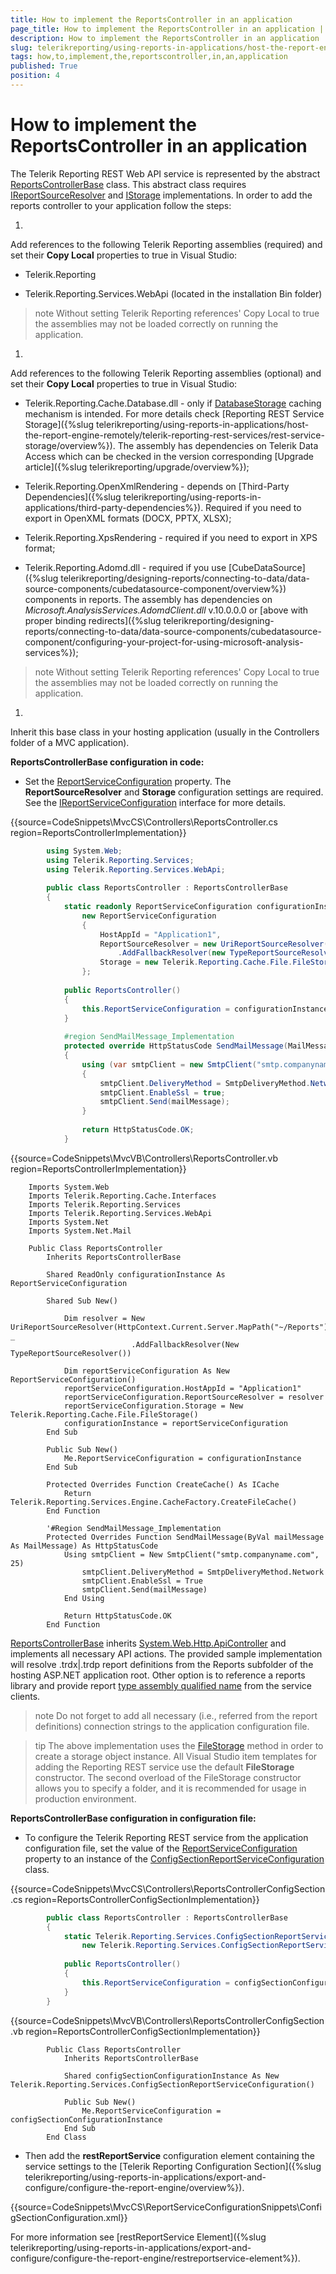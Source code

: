 ```yaml
---
title: How to implement the ReportsController in an application
page_title: How to implement the ReportsController in an application | for Telerik Reporting Documentation
description: How to implement the ReportsController in an application
slug: telerikreporting/using-reports-in-applications/host-the-report-engine-remotely/telerik-reporting-rest-services/asp.net-web-api-implementation/how-to-implement-the-reportscontroller-in-an-application
tags: how,to,implement,the,reportscontroller,in,an,application
published: True
position: 4
---
```


# How to implement the ReportsController in an application



The Telerik Reporting REST Web API service is represented by the abstract [ReportsControllerBase](/reporting/api/Telerik.Reporting.Services.WebApi.ReportsControllerBase)        class. This abstract class requires [IReportSourceResolver](/reporting/api/Telerik.Reporting.Services.IReportSourceResolver)        and [IStorage](/reporting/api/Telerik.Reporting.Cache.Interfaces.IStorage) implementations.
        In order to add the reports controller to your application follow the steps:
      
1. 

Add references to the following Telerik Reporting assemblies (required)
              and set their __Copy Local__ properties to true in Visual Studio:
            

* Telerik.Reporting
                

* Telerik.Reporting.Services.WebApi (located in the installation Bin folder)
                

>note Without setting Telerik Reporting references' Copy Local to true the assemblies may not be loaded correctly on running the application.

1. 

Add references to the following Telerik Reporting assemblies (optional)
              and set their __Copy Local__ properties to true in Visual Studio:
            

* Telerik.Reporting.Cache.Database.dll - only if [DatabaseStorage](/reporting/api/Telerik.Reporting.Cache.Database.DatabaseStorage) caching mechanism is intended.
                  For more details check [Reporting REST Service Storage]({%slug telerikreporting/using-reports-in-applications/host-the-report-engine-remotely/telerik-reporting-rest-services/rest-service-storage/overview%}).
                  The assembly has dependencies on Telerik Data Access which can be checked in the version
                  corresponding [Upgrade article]({%slug telerikreporting/upgrade/overview%});
                

* Telerik.Reporting.OpenXmlRendering - depends on [Third-Party Dependencies]({%slug telerikreporting/using-reports-in-applications/third-party-dependencies%}). Required if you need to export in OpenXML formats (DOCX, PPTX, XLSX);
                

* Telerik.Reporting.XpsRendering  - required if you need to export in XPS format;
                

* Telerik.Reporting.Adomd.dll - required if you use [CubeDataSource]({%slug telerikreporting/designing-reports/connecting-to-data/data-source-components/cubedatasource-component/overview%}) components in reports.
                  The assembly has dependencies on *Microsoft.AnalysisServices.AdomdClient.dll* v.10.0.0.0 or [above with proper binding redirects]({%slug telerikreporting/designing-reports/connecting-to-data/data-source-components/cubedatasource-component/configuring-your-project-for-using-microsoft-analysis-services%});
                

>note Without setting Telerik Reporting references' Copy Local to true the assemblies may not be loaded correctly on running the application.

1. 

Inherit this base class in your hosting application (usually in the Controllers folder of a MVC application).
            

__ReportsControllerBase configuration in code:__

* Set the [ReportServiceConfiguration](/reporting/api/Telerik.Reporting.Services.WebApi.ReportsControllerBase#Telerik_Reporting_Services_WebApi_ReportsControllerBase_ReportServiceConfiguration)                  property. The __ReportSourceResolver__ and __Storage__ configuration settings are required.
                  See the [IReportServiceConfiguration](/reporting/api/Telerik.Reporting.Services.IReportServiceConfiguration) interface
                  for more details.
                

{{source=CodeSnippets\MvcCS\Controllers\ReportsController.cs region=ReportsControllerImplementation}}
````C#
	    using System.Web;
	    using Telerik.Reporting.Services;
	    using Telerik.Reporting.Services.WebApi;
	
	    public class ReportsController : ReportsControllerBase
	    {
	        static readonly ReportServiceConfiguration configurationInstance =
	            new ReportServiceConfiguration
	            {
	                HostAppId = "Application1",
	                ReportSourceResolver = new UriReportSourceResolver(HttpContext.Current.Server.MapPath("~/Reports"))
	                    .AddFallbackResolver(new TypeReportSourceResolver()),
	                Storage = new Telerik.Reporting.Cache.File.FileStorage(),
	            };
	
	        public ReportsController()
	        {
	            this.ReportServiceConfiguration = configurationInstance;
	        }
	
	        #region SendMailMessage_Implementation
	        protected override HttpStatusCode SendMailMessage(MailMessage mailMessage)
	        {
	            using (var smtpClient = new SmtpClient("smtp.companyname.com", 25))
	            {
	                smtpClient.DeliveryMethod = SmtpDeliveryMethod.Network;
	                smtpClient.EnableSsl = true;
	                smtpClient.Send(mailMessage);
	            }
	
	            return HttpStatusCode.OK;
	        }
````



{{source=CodeSnippets\MvcVB\Controllers\ReportsController.vb region=ReportsControllerImplementation}}
````VB
	Imports System.Web
	Imports Telerik.Reporting.Cache.Interfaces
	Imports Telerik.Reporting.Services
	Imports Telerik.Reporting.Services.WebApi
	Imports System.Net
	Imports System.Net.Mail
	
	Public Class ReportsController
	    Inherits ReportsControllerBase
	
	    Shared ReadOnly configurationInstance As ReportServiceConfiguration
	
	    Shared Sub New()
	
	        Dim resolver = New UriReportSourceResolver(HttpContext.Current.Server.MapPath("~/Reports")) _
	                       .AddFallbackResolver(New TypeReportSourceResolver())
	
	        Dim reportServiceConfiguration As New ReportServiceConfiguration()
	        reportServiceConfiguration.HostAppId = "Application1"
	        reportServiceConfiguration.ReportSourceResolver = resolver
	        reportServiceConfiguration.Storage = New Telerik.Reporting.Cache.File.FileStorage()
	        configurationInstance = reportServiceConfiguration
	    End Sub
	
	    Public Sub New()
	        Me.ReportServiceConfiguration = configurationInstance
	    End Sub
	
	    Protected Overrides Function CreateCache() As ICache
	        Return Telerik.Reporting.Services.Engine.CacheFactory.CreateFileCache()
	    End Function
	
	    '#Region SendMailMessage_Implementation
	    Protected Overrides Function SendMailMessage(ByVal mailMessage As MailMessage) As HttpStatusCode
	        Using smtpClient = New SmtpClient("smtp.companyname.com", 25)
	            smtpClient.DeliveryMethod = SmtpDeliveryMethod.Network
	            smtpClient.EnableSsl = True
	            smtpClient.Send(mailMessage)
	        End Using
	
	        Return HttpStatusCode.OK
	    End Function
````

[ReportsControllerBase](/reporting/api/Telerik.Reporting.Services.WebApi.ReportsControllerBase) inherits
                  [System.Web.Http.ApiController](http://msdn.microsoft.com/en-us/library/system.web.http.apicontroller.aspx)                  and implements all necessary API actions.
                The provided sample implementation will resolve .trdx|.trdp report definitions from the Reports subfolder of the hosting ASP.NET application root.
                  Other option is to reference a reports library and provide report
                  [type assembly qualified name](http://msdn.microsoft.com/en-us/library/system.type.assemblyqualifiedname.aspx)                  from the service clients.
                

>note Do not forget to add all necessary (i.e., referred from the report definitions) connection strings to the application configuration file.                  


>tip The above implementation uses the [FileStorage](/reporting/api/Telerik.Reporting.Cache.File.FileStorage)                    method in order to create a storage object instance. All Visual Studio item templates for adding the Reporting REST service use the default                     __FileStorage__  constructor. The second overload of the FileStorage constructor allows you to                    specify a folder, and it is recommended for usage in production environment.                  




__ReportsControllerBase configuration in configuration file:__

* To configure the Telerik Reporting REST service from the application configuration file, set the value of the
                  [ReportServiceConfiguration](/reporting/api/Telerik.Reporting.Services.WebApi.ReportsControllerBase#Telerik_Reporting_Services_WebApi_ReportsControllerBase_ReportServiceConfiguration) property to an instance of the
                  [ConfigSectionReportServiceConfiguration](/reporting/api/Telerik.Reporting.Services.ConfigSectionReportServiceConfiguration) class.
                

{{source=CodeSnippets\MvcCS\Controllers\ReportsControllerConfigSection.cs region=ReportsControllerConfigSectionImplementation}}
````C#
	    public class ReportsController : ReportsControllerBase
	    {
	        static Telerik.Reporting.Services.ConfigSectionReportServiceConfiguration configSectionConfigurationInstance =
	            new Telerik.Reporting.Services.ConfigSectionReportServiceConfiguration();
	
	        public ReportsController()
	        {
	            this.ReportServiceConfiguration = configSectionConfigurationInstance;
	        }
	    }
````



{{source=CodeSnippets\MvcVB\Controllers\ReportsControllerConfigSection.vb region=ReportsControllerConfigSectionImplementation}}
````VB
	    Public Class ReportsController
	        Inherits ReportsControllerBase
	
	        Shared configSectionConfigurationInstance As New Telerik.Reporting.Services.ConfigSectionReportServiceConfiguration()
	
	        Public Sub New()
	            Me.ReportServiceConfiguration = configSectionConfigurationInstance
	        End Sub
	    End Class
````



* Then add the __restReportService__ configuration element containing the service settings to the
                  [Telerik Reporting Configuration Section]({%slug telerikreporting/using-reports-in-applications/export-and-configure/configure-the-report-engine/overview%}).
                

{{source=CodeSnippets\MvcCS\ReportServiceConfigurationSnippets\ConfigSectionConfiguration.xml}}


For more information see [restReportService Element]({%slug telerikreporting/using-reports-in-applications/export-and-configure/configure-the-report-engine/restreportservice-element%}).
                
